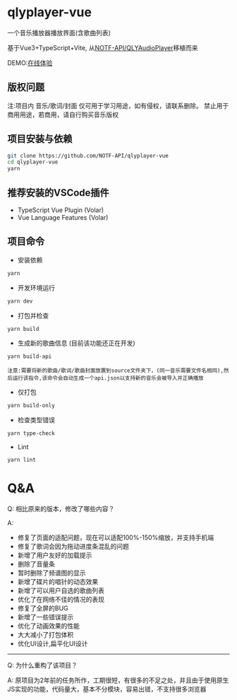 # qlyplayer-vue

一个音乐播放器播放界面(含歌曲列表)

基于Vue3+TypeScript+Vite,
从[NOTF-API/QLYAudioPlayer](https://github.com/NOTF-API/QLYAudioPlayer)移植而来

DEMO:[在线体验](http://player.notf.top:5000/)

## 版权问题
注:项目内 音乐/歌词/封面 仅可用于学习用途，如有侵权，请联系删除。
禁止用于商用用途，若商用，请自行购买音乐版权

## 项目安装与依赖

```sh
git clone https://github.com/NOTF-API/qlyplayer-vue
cd qlyplayer-vue
yarn
```

## 推荐安装的VSCode插件
+ TypeScript Vue Plugin (Volar)
+ Vue Language Features (Volar)

## 项目命令
+ 安装依赖
```sh
yarn
```
+ 开发环境运行
```sh
yarn dev
```

+ 打包并检查
```sh
yarn build
  ```

+ 生成新的歌曲信息 (目前该功能还正在开发)
```sh
yarn build-api
```
    注意:需要将新的歌曲/歌词/歌曲封面放置到source文件夹下，(同一音乐需要文件名相同),然后运行该指令,该命令会自动生成一个api.json以支持新的音乐会被导入并正确播放
+ 仅打包
```sh
yarn build-only
```

+ 检查类型错误
```sh
yarn type-check
```

+ Lint
```sh
yarn lint
```
# Q&A
Q: 相比原来的版本，修改了哪些内容？

A:
+ 修复了页面的适配问题，现在可以适配100%-150%缩放，并支持手机端
+ 修复了歌词会因为拖动进度条混乱的问题
+ 新增了用户友好的加载提示
+ 删除了音量条
+ 暂时删除了频谱图的显示
+ 新增了碟片的唱针的动态效果
+ 新增了可以用户自选的歌曲列表
+ 优化了在网络不佳的情况的表现
+ 修复了全屏的BUG
+ 新增了一些错误提示
+ 优化了动画效果的性能
+ 大大减小了打包体积
+ 优化UI设计,扁平化UI设计
---
Q: 为什么重构了该项目？

A: 原项目为2年前的任务所作，工期很短，有很多的不足之处，并且由于使用原生JS实现的功能，代码量大，基本不分模块，容易出错，不支持很多浏览器




